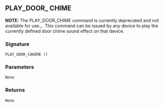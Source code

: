 ## PLAY\_DOOR\_ CHIME

**NOTE:** The PLAY\_DOOR\_CHIME command is currently deprecated and not available for use._ 
This command can be issued by any device to play the currently defined door chime sound effect on that device.


### Signature

`PLAY_DOOR_CAHIME ()`


### Parameters

`None`


### Returns

`None`


